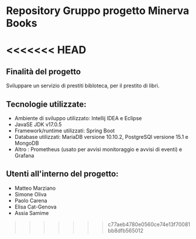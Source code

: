 # Repository Gruppo progetto Minerva Books

<<<<<<< HEAD
=======
## Finalità del progetto
Sviluppare un servizio di prestiti bibloteca, per il prestito di libri.

## Tecnologie utilizzate:
- Ambiente di sviluppo utilizzato: Intellij IDEA e  Eclipse
- JavaSE JDK v17.0.5
- Framework/runtime utilizzati: Spring Boot
- Database utilizzati: MariaDB versione  10.10.2, PostgreSQl versione 15.1 e MongoDB 
- Altro : Prometheus (usato per avvisi monitoraggio e avvisi di eventi) e Grafana


## Utenti all'interno del progetto:
- Matteo Marziano
- Simone Oliva
- Paolo Carena
- Elisa Cat-Genova
- Assia Samime
>>>>>>> c77aeb4780e0560ce74e13f70081bb8dfb565012
